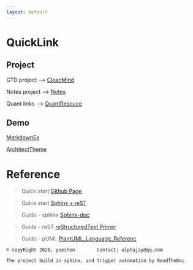 ```yaml
---
layout: default
---
```


# QuickLink
## Project
GTD project --> [CleanMind](http://docs.alphajay.online "Clean Mind")

Notes project --> [Notes](http://notes.alphajay.online "Gitbook Notes")

Quant links --> [QuantResouce](./MDs/Quant.md)

## Demo

[MarkdownEx](./MDs/README.md)

[ArchitectTheme](./MDs/Architect.md)

# Reference

> Quick start [Github Page](https://help.github.com/en/github/working-with-github-pages/testing-your-github-pages-site-locally-with-jekyll "Testing your GitHub Pages site locally with Jekyll")

> Quick start [Sphinx + reST](https://www.cnblogs.com/zzqcn/p/5096876.html "Sphinx + reST")

> Guide - sphinx [Sphinx-doc](https://www.sphinx-doc.org/en/master/ "sphinx-doc")

> Guide - reST [reStructuredText Primer](http://www.sphinx-doc.org/en/stable/rest.html "reStructuredTextPrimer insphinx-doc.org")

> Guide - pUML [PlantUML_Language_Referenc](http://plantuml.com/PlantUML_Language_Reference_Guide.pdf "PlantUML_Language_Reference_Guide.pdf")



```
© copyRight 2020, yueshen        Contact: alphajay@qq.com

The project build in sphinx, and trigger automation by ReadTheDoc.

```
